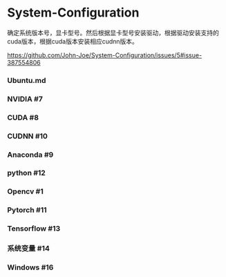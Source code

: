 # System-Configuration
确定系统版本号，显卡型号。然后根据显卡型号安装驱动，根据驱动安装支持的cuda版本，根据cuda版本安装相应cudnn版本。

https://github.com/John-Joe/System-Configuration/issues/5#issue-387554806

### Ubuntu.md
### NVIDIA #7
### CUDA #8
### CUDNN #10
### Anaconda #9 
### python #12 
### Opencv #1 
### Pytorch #11
### Tensorflow #13 
### 系统变量 #14 
### Windows #16 
